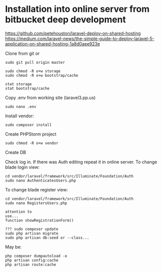 # Installation into online server from bitbucket deep development
https://github.com/petehouston/laravel-deploy-on-shared-hosting
https://medium.com/laravel-news/the-simple-guide-to-deploy-laravel-5-application-on-shared-hosting-1a8d0aee923e

Clone from git
or
````
sudo git pull origin master

````
````
sudo chmod -R o+w storage
sudo chmod -R o+w bootstrap/cache

stat storage
stat bootstrap/cache
````
Copy .env from working site
(laravel3.pp.us)
````
sudo nano .env
````

Install vendor:
````
sudo composer install
````

Create PHPStorm project

````
sudo chmod -R o+w vendor
````

Create DB

Check log in. If there was Auth editing repeat it in online server.
To change blade login view:
````
cd vendor/laravel/framework/src/Illuminate/Foundation/Auth
sudo nano AuthenticatesUsers.php
````
To change blade register view:
````
cd vendor/laravel/framework/src/Illuminate/Foundation/Auth
sudo nano RegistersUsers.php

attention to
use...
function showRegistrationForm()
````

````
??? sudo composer update
sudo php artisan migrate
sudo php artisan db:seed or --class...
````

May be:
````
php composer dumpautoload -o
php artisan config:cache
php artisan route:cache
````


